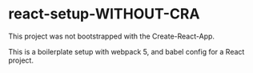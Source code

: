 # react-setup-WITHOUT-CRA

This project was not bootstrapped with the Create-React-App.

This is a boilerplate setup with webpack 5, and babel config for a React project. 
